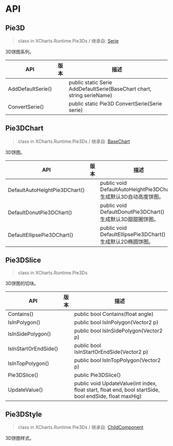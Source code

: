 # API

## Pie3D

> class in XCharts.Runtime.Pie3Ds / 继承自: [Serie](https://xcharts-team.github.io/docs/api#serie)

3D饼图系列。

|API|版本|描述|
|--|--|--|
|AddDefaultSerie()||public static Serie AddDefaultSerie(BaseChart chart, string serieName)|
|ConvertSerie()||public static Pie3D ConvertSerie(Serie serie)|

## Pie3DChart

> class in XCharts.Runtime.Pie3Ds / 继承自: [BaseChart](https://xcharts-team.github.io/docs/api#basechart)

3D饼图。

|API|版本|描述|
|--|--|--|
|DefaultAutoHeightPie3DChart()||public void DefaultAutoHeightPie3DChart()<br/>生成默认3D自动高度饼图。 |
|DefaultDonutPie3DChart()||public void DefaultDonutPie3DChart()<br/>生成默认3D甜甜圈饼图。 |
|DefaultEllipsePie3DChart()||public void DefaultEllipsePie3DChart()<br/>生成默认2D椭圆饼图。 |

## Pie3DSlice

> class in XCharts.Runtime.Pie3Ds

3D饼图的切块。

|API|版本|描述|
|--|--|--|
|Contains()||public bool Contains(float angle)|
|IsInPolygon()||public bool IsInPolygon(Vector2 p)|
|IsInSidePolygon()||public bool IsInSidePolygon(Vector2 p)|
|IsInStartOrEndSide()||public bool IsInStartOrEndSide(Vector2 p)|
|IsInTopPolygon()||public bool IsInTopPolygon(Vector2 p)|
|Pie3DSlice()||public Pie3DSlice()|
|UpdateValue()||public void UpdateValue(int index, float start, float end, bool startSide, bool endSide, float maxHig)|

## Pie3DStyle

> class in XCharts.Runtime.Pie3Ds / 继承自: [ChildComponent](https://xcharts-team.github.io/docs/api#childcomponent)

3D饼图样式。


